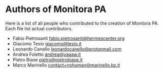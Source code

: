 # Authors of Monitora PA

Here is a list of all people who contributed to the creation of
Monitora PA. Each file list actual contributors.

- Fabio Pietrosanti <fabio.pietrosanti@hermescenter.org>
- Giacomo Tesio <giacomo@tesio.it>
- Leonardo Canello <leonardocanello@protonmail.com>
- Andrea Foletto <andrea@yaaaw.it>
- Pietro Biase <pietro@pietrobiase.it>
- Marco Marinello <contact+nohuman@marinello.bz.it>
